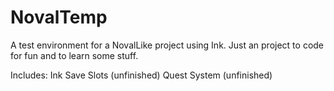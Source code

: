 # NovalTemp

A test environment for a NovalLike project using Ink. Just an project to code for fun and to learn some stuff.

Includes:   Ink
            Save Slots    (unfinished)
            Quest System  (unfinished)
